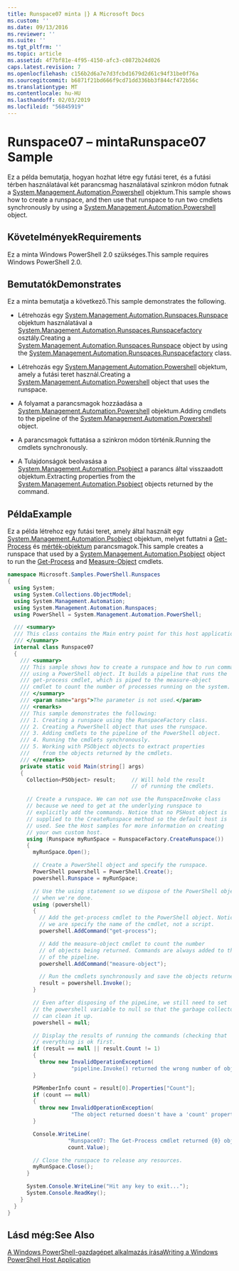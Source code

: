 ```yaml
---
title: Runspace07 minta |} A Microsoft Docs
ms.custom: ''
ms.date: 09/13/2016
ms.reviewer: ''
ms.suite: ''
ms.tgt_pltfrm: ''
ms.topic: article
ms.assetid: 4f7bf81e-4f95-4150-afc3-c0872b24d026
caps.latest.revision: 7
ms.openlocfilehash: c156b2d6a7e7d3fcbd1679d2d61c94f31be0f76a
ms.sourcegitcommit: b6871f21bd666f9cd71dd336bb3f844cf472b56c
ms.translationtype: MT
ms.contentlocale: hu-HU
ms.lasthandoff: 02/03/2019
ms.locfileid: "56845919"
---
```

# <a name="runspace07-sample"></a><span data-ttu-id="fa494-102">Runspace07 – minta</span><span class="sxs-lookup"><span data-stu-id="fa494-102">Runspace07 Sample</span></span>

<span data-ttu-id="fa494-103">Ez a példa bemutatja, hogyan hozhat létre egy futási teret, és a futási térben használatával két parancsmag használatával szinkron módon futnak a [System.Management.Automation.Powershell](/dotnet/api/system.management.automation.powershell) objektum.</span><span class="sxs-lookup"><span data-stu-id="fa494-103">This sample shows how to create a runspace, and then use that runspace to run two cmdlets synchronously by using a [System.Management.Automation.Powershell](/dotnet/api/system.management.automation.powershell) object.</span></span>

## <a name="requirements"></a><span data-ttu-id="fa494-104">Követelmények</span><span class="sxs-lookup"><span data-stu-id="fa494-104">Requirements</span></span>

<span data-ttu-id="fa494-105">Ez a minta Windows PowerShell 2.0 szükséges.</span><span class="sxs-lookup"><span data-stu-id="fa494-105">This sample requires Windows PowerShell 2.0.</span></span>

## <a name="demonstrates"></a><span data-ttu-id="fa494-106">Bemutatók</span><span class="sxs-lookup"><span data-stu-id="fa494-106">Demonstrates</span></span>

<span data-ttu-id="fa494-107">Ez a minta bemutatja a következő.</span><span class="sxs-lookup"><span data-stu-id="fa494-107">This sample demonstrates the following.</span></span>

- <span data-ttu-id="fa494-108">Létrehozás egy [System.Management.Automation.Runspaces.Runspace](/dotnet/api/System.Management.Automation.Runspaces.Runspace) objektum használatával a [System.Management.Automation.Runspaces.Runspacefactory](/dotnet/api/System.Management.Automation.Runspaces.RunspaceFactory) osztály.</span><span class="sxs-lookup"><span data-stu-id="fa494-108">Creating a [System.Management.Automation.Runspaces.Runspace](/dotnet/api/System.Management.Automation.Runspaces.Runspace) object by using the [System.Management.Automation.Runspaces.Runspacefactory](/dotnet/api/System.Management.Automation.Runspaces.RunspaceFactory) class.</span></span>

- <span data-ttu-id="fa494-109">Létrehozás egy [System.Management.Automation.Powershell](/dotnet/api/system.management.automation.powershell) objektum, amely a futási teret használ.</span><span class="sxs-lookup"><span data-stu-id="fa494-109">Creating a [System.Management.Automation.Powershell](/dotnet/api/system.management.automation.powershell) object that uses the runspace.</span></span>

- <span data-ttu-id="fa494-110">A folyamat a parancsmagok hozzáadása a [System.Management.Automation.Powershell](/dotnet/api/system.management.automation.powershell) objektum.</span><span class="sxs-lookup"><span data-stu-id="fa494-110">Adding cmdlets to the pipeline of the [System.Management.Automation.Powershell](/dotnet/api/system.management.automation.powershell) object.</span></span>

- <span data-ttu-id="fa494-111">A parancsmagok futtatása a szinkron módon történik.</span><span class="sxs-lookup"><span data-stu-id="fa494-111">Running the cmdlets synchronously.</span></span>

- <span data-ttu-id="fa494-112">A Tulajdonságok beolvasása a [System.Management.Automation.Psobject](/dotnet/api/System.Management.Automation.PSObject) a parancs által visszaadott objektum.</span><span class="sxs-lookup"><span data-stu-id="fa494-112">Extracting properties from the [System.Management.Automation.Psobject](/dotnet/api/System.Management.Automation.PSObject) objects returned by the command.</span></span>

## <a name="example"></a><span data-ttu-id="fa494-113">Példa</span><span class="sxs-lookup"><span data-stu-id="fa494-113">Example</span></span>

<span data-ttu-id="fa494-114">Ez a példa létrehoz egy futási teret, amely által használt egy [System.Management.Automation.Psobject](/dotnet/api/System.Management.Automation.PSObject) objektum, melyet futtatni a [Get-Process](/powershell/module/Microsoft.PowerShell.Management/Get-Process) és [mérték-objektum](/powershell/module/microsoft.powershell.utility/measure-object) parancsmagok.</span><span class="sxs-lookup"><span data-stu-id="fa494-114">This sample creates a runspace that used by a [System.Management.Automation.Psobject](/dotnet/api/System.Management.Automation.PSObject) object to run the [Get-Process](/powershell/module/Microsoft.PowerShell.Management/Get-Process) and [Measure-Object](/powershell/module/microsoft.powershell.utility/measure-object) cmdlets.</span></span>

```csharp
namespace Microsoft.Samples.PowerShell.Runspaces
{
  using System;
  using System.Collections.ObjectModel;
  using System.Management.Automation;
  using System.Management.Automation.Runspaces;
  using PowerShell = System.Management.Automation.PowerShell;

  /// <summary>
  /// This class contains the Main entry point for this host application.
  /// </summary>
  internal class Runspace07
  {
    /// <summary>
    /// This sample shows how to create a runspace and how to run commands
    /// using a PowerShell object. It builds a pipeline that runs the
    /// get-process cmdlet, which is piped to the measure-object
    /// cmdlet to count the number of processes running on the system.
    /// </summary>
    /// <param name="args">The parameter is not used.</param>
    /// <remarks>
    /// This sample demonstrates the following:
    /// 1. Creating a runspace using the RunspaceFactory class.
    /// 2. Creating a PowerShell object that uses the runspace.
    /// 3. Adding cmdlets to the pipeline of the PowerShell object.
    /// 4. Running the cmdlets synchronously.
    /// 5. Working with PSObject objects to extract properties
    ///    from the objects returned by the cmdlets.
    /// </remarks>
    private static void Main(string[] args)
    {
      Collection<PSObject> result;     // Will hold the result
                                       // of running the cmdlets.

      // Create a runspace. We can not use the RunspaceInvoke class
      // because we need to get at the underlying runspace to
      // explicitly add the commands. Notice that no PSHost object is
      // supplied to the CreateRunspace method so the default host is
      // used. See the Host samples for more information on creating
      // your own custom host.
      using (Runspace myRunSpace = RunspaceFactory.CreateRunspace())
      {
        myRunSpace.Open();

        // Create a PowerShell object and specify the runspace.
        PowerShell powershell = PowerShell.Create();
        powershell.Runspace = myRunSpace;

        // Use the using statement so we dispose of the PowerShell object
        // when we're done.
        using (powershell)
        {
          // Add the get-process cmdlet to the PowerShell object. Notice
          // we are specify the name of the cmdlet, not a script.
          powershell.AddCommand("get-process");

          // Add the measure-object cmdlet to count the number
          // of objects being returned. Commands are always added to the end
          // of the pipeline.
          powershell.AddCommand("measure-object");

          // Run the cmdlets synchronously and save the objects returned.
          result = powershell.Invoke();
        }

        // Even after disposing of the pipeLine, we still need to set
        // the powershell variable to null so that the garbage collector
        // can clean it up.
        powershell = null;

        // Display the results of running the commands (checking that
        // everything is ok first.
        if (result == null || result.Count != 1)
        {
          throw new InvalidOperationException(
                    "pipeline.Invoke() returned the wrong number of objects");
        }

        PSMemberInfo count = result[0].Properties["Count"];
        if (count == null)
        {
          throw new InvalidOperationException(
                    "The object returned doesn't have a 'count' property");
        }

        Console.WriteLine(
                   "Runspace07: The Get-Process cmdlet returned {0} objects",
                   count.Value);

        // Close the runspace to release any resources.
        myRunSpace.Close();
      }

      System.Console.WriteLine("Hit any key to exit...");
      System.Console.ReadKey();
    }
  }
}
```

## <a name="see-also"></a><span data-ttu-id="fa494-115">Lásd még:</span><span class="sxs-lookup"><span data-stu-id="fa494-115">See Also</span></span>

[<span data-ttu-id="fa494-116">A Windows PowerShell-gazdagépet alkalmazás írása</span><span class="sxs-lookup"><span data-stu-id="fa494-116">Writing a Windows PowerShell Host Application</span></span>](./writing-a-windows-powershell-host-application.md)